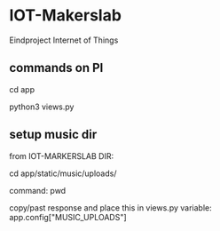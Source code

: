 # IOT-Makerslab
Eindproject Internet of Things

## commands on PI

cd app

python3 views.py

## setup music dir

from IOT-MARKERSLAB DIR:

cd app/static/music/uploads/

command: pwd

copy/past response and place this in views.py variable: app.config["MUSIC_UPLOADS"]
